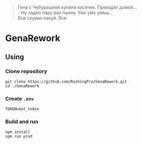 > Гена с Чебурашкой купили косячек. Приходят домой...  
> \- Ну ладно пару раз пыхну. Умх умх умъы...  
> Все скурил нахуй. Все

# GenaRework

## Using

### Clone repository

```shell
git clone https://github.com/RashingPro/GenaRework.git
cd ./GenaRework
```

### Create `.env`

```env
TOKEN=bot_token
```

### Build and run

```shell
npm install
npm run prod
```
